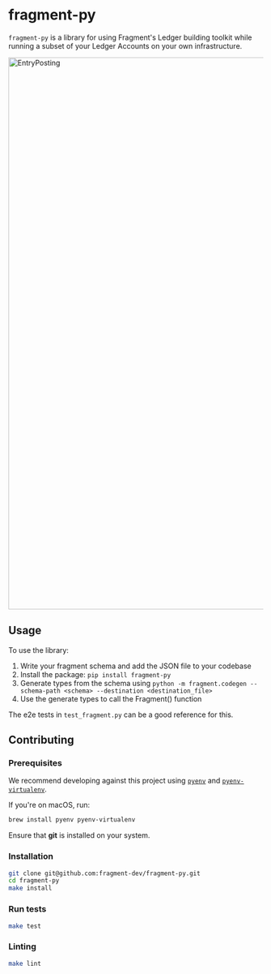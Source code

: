 # fragment-py

`fragment-py` is a library for using Fragment's Ledger building toolkit while running a subset of your Ledger Accounts on your own infrastructure. 

<img width="1089" alt="EntryPosting" src="https://github.com/fragment-dev/fragment-py/assets/23367193/0fefd0f0-a5b4-4bcf-bcc6-127dc46c9acc">


## Usage

To use the library:
1. Write your fragment schema and add the JSON file to your codebase
2. Install the package: `pip install fragment-py`
3. Generate types from the schema using `python -m fragment.codegen --schema-path <schema> --destination <destination_file>`
4. Use the generate types to call the Fragment() function 

The e2e tests in `test_fragment.py` can be a good reference for this.

## Contributing

### Prerequisites

We recommend developing against this project using [`pyenv`](https://github.com/pyenv/pyenv) and [`pyenv-virtualenv`](https://github.com/pyenv/pyenv-virtualenv).

If you're on macOS, run:
```bash
brew install pyenv pyenv-virtualenv
```

Ensure that **git** is installed on your system.

### Installation

```bash
git clone git@github.com:fragment-dev/fragment-py.git
cd fragment-py
make install
```

### Run tests

```bash
make test
```

### Linting
    
```bash
make lint
```
